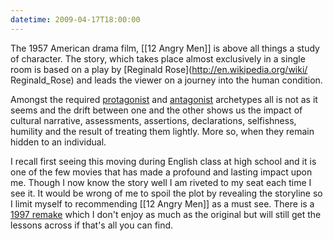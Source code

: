 ```yaml
---
datetime: 2009-04-17T18:00:00
---
```

The 1957 American drama film, [[12 Angry Men]] is above all things a study of character. The story, which takes place almost exclusively in a single room is based on a play by [Reginald Rose](http://en.wikipedia.org/wiki/ Reginald_Rose) and leads the viewer on a journey into the human condition.

Amongst the required [protagonist](http://en.wikipedia.org/wiki/Protaganist) and [antagonist](http://en.wikipedia.org/wiki/Antagonist) archetypes all is not as it seems and the drift between one and the other shows us the impact of cultural narrative, assessments, assertions, declarations, selfishness, humility and the result of treating them lightly. More so, when they remain hidden to an individual.

I recall first seeing this moving during English class at high school and it is one of the few movies that has made a profound and lasting impact upon me. Though I now know the story well I am riveted to my seat each time I see it. It would be wrong of me to spoil the plot by revealing the storyline so I limit myself to recommending [[12 Angry Men]] as a must see. There is a [1997 remake](http://en.wikipedia.org/wiki/12_Angry_Men_(1997_film)) which I don't enjoy as much as the original but will still get the lessons across if that's all you can find.

